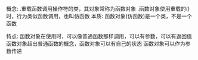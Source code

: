 概念:
.重载函数调用操作符的类，其对象常称为函数对象
.函数对象使用重载的()时，行为类似函数调用，也叫仿函数
本质:
函数对象(仿函数)是一个类，不是一个函数

特点:
函数对象在使用时，可以像普通函数那样调用，可以有参数，可以有返回值
函数对象超出普通函数的概念，函数对象可以有自己的状态
函数对象可以作为参数传递